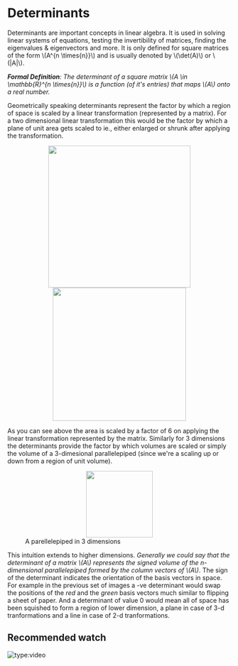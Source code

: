 # Determinants

Determinants are important concepts in linear algebra. It is used in solving linear systems of equations, testing the invertibility of matrices, finding the eigenvalues & eigenvectors and more. It is only defined for square matrices of the form \\(A^{n \times{n}}\\) and is usually denoted by \\(\det(A)\\) or \\(|A|\\).

*__Formal Definition__: The determinant of a square matrix \\(A \in \mathbb{R}^{n \times{n}}\\) is a function (of it's entries) that maps \\(A\\) onto a real number.*

Geometrically speaking determinants represent the factor by which a region of space is scaled by a linear transformation (represented by a matrix). For a two dimensional linear transformation this would be the factor by which a plane of unit area gets scaled to ie., either enlarged or shrunk after applying the transformation.

<center>
    <img src="../images/001.png" width=320 hspace=10>
    <img src="../images/002.png" width=300 hspace=10>
</center>

As you can see above the area is scaled by a factor of 6 on applying the linear transformation represented by the matrix. Similarly for 3 dimensions the determinants provide the factor by which volumes are scaled or simply the volume of a 3-dimesional parallelepiped (since we're a scaling up or down from a region of unit volume).

<figure>
    <center>
        <img src="../images/003.png" width=150>
    </center>
    <figcaption>A parellelepiped in 3 dimensions</figcaption>
</figure>

This intuition extends to higher dimensions. *Generally we could say that the determinant of a matrix \\(A\\) represents the signed volume of the n-dimensional parallelepiped formed by the column vectors of \\(A\\)*. The sign of the determinant indicates the orientation of the basis vectors in space. For example in the previous set of images a -ve determinant would swap the positions of the *red* and the *green* basis vectors much similar to flipping a sheet of paper. And a determinant of value 0 would mean all of space has been squished to form a region of lower dimension, a plane in case of 3-d tranformations and a line in case of 2-d tranformations.

## Recommended watch

![type:video](https://www.youtube.com/embed/Ip3X9LOh2dk)